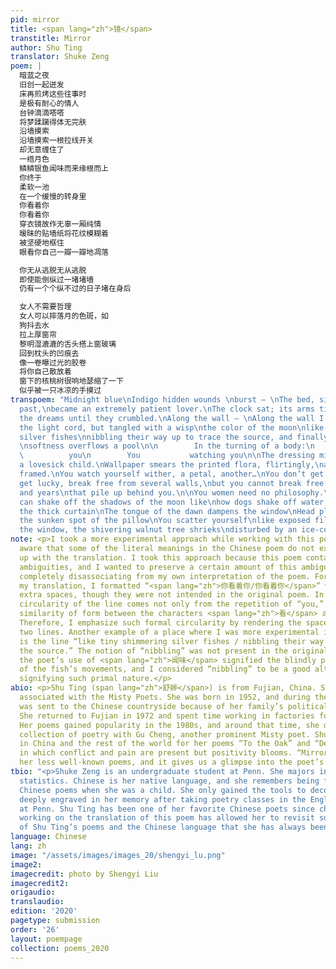 ```yaml
---
pid: mirror
title: <span lang="zh">镜</span>
transtitle: Mirror
author: Shu Ting
translator: Shuke Zeng
poem: |
  暗蓝之夜
  旧创一起迸发
  床再煎烤这些往事时
  是极有耐心的情人
  台钟滴滴嗒嗒
  将梦蹂躏得体无完肤
  沿墙摸索
  沿墙摸索一根拉线开关
  却无意缠住了
  一绺月色
  鳞鳞银鱼闻味而来缘根而上
  你终于
  柔软一池
  在一个缓慢的转身里
  你看着你
  你看着你
  穿衣镜故作无辜一厢纯情
  暧昧的贴墙纸将花纹模糊着
  被坚硬地框住
  眼看你自己一瓣一瓣地凋落

  你无从逃脱无从逃脱
  即使能倒纵过一堵堵墙
  仍有一个个纵不过的日子堵在身后

  女人不需要哲理
  女人可以摔落月的色斑，如
  狗抖去水
  拉上厚窗帘
  黎明湿漉漉的舌头搭上窗玻璃
  回到枕头的凹痕去
  像一卷曝过光的胶卷
  将你自己散放着
  窗下的核桃树很响地瑟缩了一下
  似乎被一只冰凉的手摸过
transpoem: "Midnight blue\nIndigo hidden wounds \nburst — \nThe bed, simmering the
  past,\nbecame an extremely patient lover.\nThe clock sat; its arms tick-tocked,\nbullying
  the dreams until they crumbled.\nAlong the wall — \nAlong the wall I groped\nfor
  the light cord, but tangled with a wisp\nthe color of the moon\nlike tiny shimmering
  silver fishes\nnibbling their way up to trace the source, and finally— \n\nYou —
  \nsoftness overflows a pool\n\n        In the turning of a body:\n        You watching
  \          you\n        You           watching you\n\nThe dressing mirror feigns
  a lovesick child.\nWallpaper smears the printed flora, flirtingly,\nand solidly
  framed.\nYou watch yourself wither, a petal, another…\nYou don’t get to get out.\n\nYou
  get lucky, break free from several walls,\nbut you cannot break free from the days
  and years\nthat pile up behind you.\n\nYou women need no philosophy.\nYou women
  can shake off the shadows of the moon like\nhow dogs shake off water.\n\nDraw close
  the thick curtain\nThe tongue of the dawn dampens the window\nHead placed back to
  the sunken spot of the pillow\nYou scatter yourself\nlike exposed film.\nOutside
  the window, the shivering walnut tree shrieks\ndisturbed by an ice-cold hand.\n"
note: <p>I took a more experimental approach while working with this poem, and I am
  aware that some of the literal meanings in the Chinese poem do not exactly match
  up with the translation. I took this approach because this poem contains a lot of
  ambiguities, and I wanted to preserve a certain amount of this ambiguity without
  completely disassociating from my own interpretation of the poem. For example, in
  my translation, I formatted “<span lang="zh">你看着你/你看着你</span>” with a series of
  extra spaces, though they were not intended in the original poem. In Chinese, the
  circularity of the line comes not only from the repetition of “you,” but also the
  similarity of form between the characters <span lang="zh">看</span> and <span lang="zh">着</span>.
  Therefore, I emphasize such formal circularity by rendering the spaces in those
  two lines. Another example of a place where I was more experimental in my translation
  is the line “like tiny shimmering silver fishes / nibbling their way up to trace
  the source.” The notion of “nibbling” was not present in the original poem, but
  the poet’s use of <span lang="zh">闻味</span> signified the blindly primal nature
  of the fish’s movements, and I considered “nibbling” to be a good alternative to
  signifying such primal nature.</p>
abio: <p>Shu Ting (span lang="zh">舒婷</span>) is from Fujian, China. She is usually
  associated with the Misty Poets. She was born in 1952, and during the Cultural Revolution,
  was sent to the Chinese countryside because of her family’s political ideology.
  She returned to Fujian in 1972 and spent time working in factories for her livelihood.
  Her poems gained popularity in the 1980s, and around that time, she did a joint
  collection of poetry with Gu Cheng, another prominent Misty poet. Shu is well known
  in China and the rest of the world for her poems “To the Oak” and “Dear Motherland,”
  in which conflict and pain are present but positivity blooms. “Mirror” is one of
  her less well-known poems, and it gives us a glimpse into the poet’s private life.</p>
tbio: "<p>Shuke Zeng is an undergraduate student at Penn. She majors in English and
  statistics. Chinese is her native language, and she remembers being forced to memorize
  Chinese poems when she was a child. She only gained the tools to decode those poems
  deeply engraved in her memory after taking poetry classes in the English department
  at Penn. Shu Ting has been one of her favorite Chinese poets since childhood, and
  working on the translation of this poem has allowed her to revisit some qualities
  of Shu Ting’s poems and the Chinese language that she has always been drawn to.</p>"
language: Chinese
lang: zh
image: "/assets/images/images_20/shengyi_lu.png"
image2:
imagecredit: photo by Shengyi Liu
imagecredit2:
origaudio:
translaudio:
edition: '2020'
pagetype: submission
order: '26'
layout: poempage
collection: poems_2020
---
```

